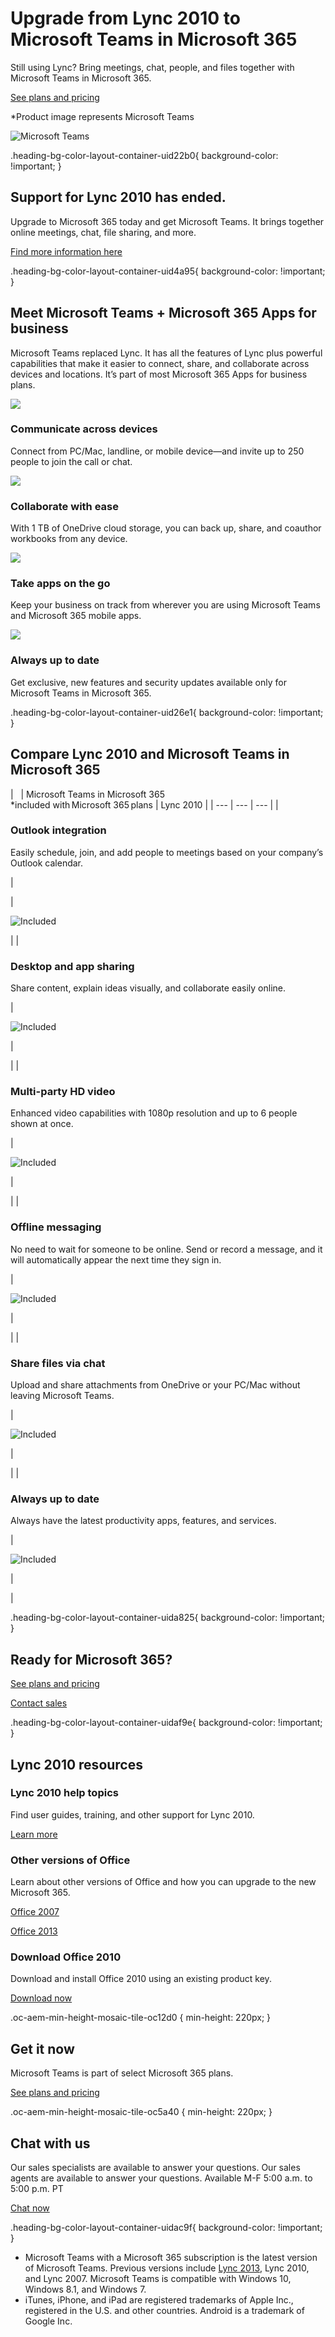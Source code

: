 # Upgrade from Lync 2010 to Microsoft Teams in Microsoft 365

Still using Lync? Bring meetings, chat, people, and files together with Microsoft Teams in Microsoft 365.

[See plans and pricing](https://www.microsoft.com/en-us/microsoft-365/compare-all-microsoft-office-products?&activetab=tab%3aprimaryr2%20)

\*Product image represents Microsoft Teams

 ![Microsoft Teams](https://cdn-dynmedia-1.microsoft.com/is/image/microsoftcorp/hero_lync2010_960x615_RE4gATx?resMode=sharp2&op_usm=1.5,0.65,15,0&wid=1920&qlt=75&fmt=png-alpha&fit=constrain)

.heading-bg-color-layout-container-uid22b0{ background-color: !important; }

## Support for Lync 2010 has ended.

Upgrade to Microsoft 365 today and get Microsoft Teams. It brings together online meetings, chat, file sharing, and more.

[Find more information here](https://www.microsoft.com/en-us/microsoft-365/office-2010-end-of-support)

.heading-bg-color-layout-container-uid4a95{ background-color: !important; }

## Meet Microsoft Teams + Microsoft 365 Apps for business

Microsoft Teams replaced Lync. It has all the features of Lync plus powerful capabilities that make it easier to connect, share, and collaborate across devices and locations. It’s part of most Microsoft 365 Apps for business plans.

![](https://cdn-dynmedia-1.microsoft.com/is/image/microsoftcorp/Icon_Communicate_B1_RE2sEor?resMode=sharp2&op_usm=1.5,0.65,15,0&wid=50&hei=50&qlt=90&fmt=png-alpha&fit=constrain)

### Communicate across devices

Connect from PC/Mac, landline, or mobile device—and invite up to 250 people to join the call or chat.

![](https://cdn-dynmedia-1.microsoft.com/is/image/microsoftcorp/RE2sR8p_RE4mO3V?resMode=sharp2&op_usm=1.5,0.65,15,0&wid=50&hei=50&qlt=90&fmt=png-alpha&fit=constrain)

### Collaborate with ease 

With 1 TB of OneDrive cloud storage, you can back up, share, and coauthor workbooks from any device.

![](https://cdn-dynmedia-1.microsoft.com/is/image/microsoftcorp/RE2s3Ag_RE4mO3S?resMode=sharp2&op_usm=1.5,0.65,15,0&wid=50&hei=50&qlt=90&fmt=png-alpha&fit=constrain)

### Take apps on the go

Keep your business on track from wherever you are using Microsoft Teams and Microsoft 365 mobile apps.

![](https://cdn-dynmedia-1.microsoft.com/is/image/microsoftcorp/RE2sxIU_RE4mysA?resMode=sharp2&op_usm=1.5,0.65,15,0&wid=50&hei=50&qlt=90&fmt=png-alpha&fit=constrain)

### Always up to date

Get exclusive, new features and security updates available only for Microsoft Teams in Microsoft 365.

.heading-bg-color-layout-container-uid26e1{ background-color: !important; }

## Compare Lync 2010 and Microsoft Teams in Microsoft 365 

|   | Microsoft Teams in Microsoft 365   
\*included with Microsoft 365 plans | Lync 2010 |
| --- | --- | --- |
| 
### Outlook integration

Easily schedule, join, and add people to meetings based on your company’s Outlook calendar.







 | 

 | 

![Included](https://cdn-dynmedia-1.microsoft.com/is/image/microsoftcorp/Icon_Check_35x30_RE2ohWZ?resMode=sharp2&op_usm=1.5,0.65,15,0&wid=24&hei=24&qlt=90&fmt=png-alpha&fit=constrain)



 |
| 

### Desktop and app sharing

Share content, explain ideas visually, and collaborate easily online.







 | 

![Included](https://cdn-dynmedia-1.microsoft.com/is/image/microsoftcorp/Icon_Check_35x30_RE2ohWZ?resMode=sharp2&op_usm=1.5,0.65,15,0&wid=24&hei=24&qlt=90&fmt=png-alpha&fit=constrain)



 | 

 |
| 

### Multi-party HD video

Enhanced video capabilities with 1080p resolution and up to 6 people shown at once.







 | 

![Included](https://cdn-dynmedia-1.microsoft.com/is/image/microsoftcorp/Icon_Check_35x30_RE2ohWZ?resMode=sharp2&op_usm=1.5,0.65,15,0&wid=24&hei=24&qlt=90&fmt=png-alpha&fit=constrain)



 | 

 |
| 

### Offline messaging

No need to wait for someone to be online. Send or record a message, and it will automatically appear the next time they sign in.







 | 

![Included](https://cdn-dynmedia-1.microsoft.com/is/image/microsoftcorp/Icon_Check_35x30_RE2ohWZ?resMode=sharp2&op_usm=1.5,0.65,15,0&wid=24&hei=24&qlt=90&fmt=png-alpha&fit=constrain)



 | 

 |
| 

### Share files via chat

Upload and share attachments from OneDrive or your PC/Mac without leaving Microsoft Teams.







 | 

![Included](https://cdn-dynmedia-1.microsoft.com/is/image/microsoftcorp/Icon_Check_35x30_RE2ohWZ?resMode=sharp2&op_usm=1.5,0.65,15,0&wid=24&hei=24&qlt=90&fmt=png-alpha&fit=constrain)



 | 

 |
| 

### Always up to date

Always have the latest productivity apps, features, and services.  








 | 

![Included](https://cdn-dynmedia-1.microsoft.com/is/image/microsoftcorp/Icon_Check_35x30_RE2ohWZ?resMode=sharp2&op_usm=1.5,0.65,15,0&wid=24&hei=24&qlt=90&fmt=png-alpha&fit=constrain)



 | 

 |

.heading-bg-color-layout-container-uida825{ background-color: !important; }

## Ready for Microsoft 365?

[See plans and pricing](https://www.microsoft.com/en-us/microsoft-365/business/compare-all-microsoft-365-business-products?activetab=tab:primaryr2)

[Contact sales](https://www.microsoft.com/en-us/microsoft-365/previous-versions/microsoft-lync-2010#)

.heading-bg-color-layout-container-uidaf9e{ background-color: !important; }

## Lync 2010 resources

### Lync 2010 help topics

Find user guides, training, and other support for Lync 2010.

[Learn more](https://go.microsoft.com/fwlink/p/?LinkID=837834&clcid=0x409&culture=en-us&country=us)

### Other versions of Office

Learn about other versions of Office and how you can upgrade to the new Microsoft 365.

[Office 2007](https://www.microsoft.com/en-us/microsoft-365/previous-versions/download-office-2007)

[Office 2013](https://www.microsoft.com/en-us/microsoft-365/previous-versions/microsoft-office-2013)

### Download Office 2010

Download and install Office 2010 using an existing product key.

[Download now](https://www.microsoft.com/en-us/microsoft-365/previous-versions/office-2010)

.oc-aem-min-height-mosaic-tile-oc12d0 { min-height: 220px; }

## Get it now

Microsoft Teams is part of select Microsoft 365 plans.

[See plans and pricing](https://www.microsoft.com/en-us/microsoft-365/compare-all-microsoft-365-products?activetab=tab:primaryr2)

.oc-aem-min-height-mosaic-tile-oc5a40 { min-height: 220px; }

## Chat with us

Our sales specialists are available to answer your questions. Our sales agents are available to answer your questions. Available M-F 5:00 a.m. to 5:00 p.m. PT

[Chat now](https://www.microsoft.com/en-us/microsoft-365/previous-versions/microsoft-lync-2010#)

.heading-bg-color-layout-container-uidac9f{ background-color: !important; }

- Microsoft Teams with a Microsoft 365 subscription is the latest version of Microsoft Teams. Previous versions include [Lync 2013](http://www.microsoft.com/en-us/microsoft-365/previous-versions/microsoft-lync-2013), Lync 2010, and Lync 2007. Microsoft Teams is compatible with Windows 10, Windows 8.1, and Windows 7.
- iTunes, iPhone, and iPad are registered trademarks of Apple Inc., registered in the U.S. and other countries. Android is a trademark of Google Inc.